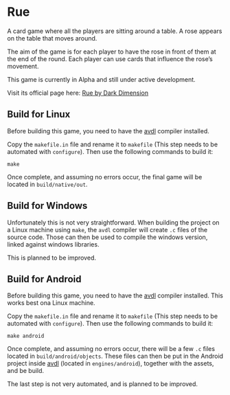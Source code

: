 # Rue

A card game where all the players are sitting around a table. A rose appears on the table that moves around.

The aim of the game is for each player to have the rose in front of them at the end of the round. Each player can use cards that influence the rose’s movement.

This game is currently in Alpha and still under active development. 

Visit its official page here: [Rue by Dark Dimension](https://darkdimension.org/games/rue)

## Build for Linux

Before building this game, you need to have the [avdl](https://notabug.org/tomtsagk/avdl) compiler installed.

Copy the `makefile.in` file and rename it to `makefile` (This step needs to be automated with `configure`).
Then use the following commands to build it:

    make

Once complete, and assuming no errors occur, the final game will be located in `build/native/out`.

## Build for Windows

Unfortunately this is not very straightforward. When building the project on a Linux machine using `make`,
the `avdl` compiler will create `.c` files of the source code. Those can then be used to
compile the windows version, linked against windows libraries.

This is planned to be improved.

## Build for Android

Before building this game, you need to have the [avdl](https://notabug.org/tomtsagk/avdl) compiler installed.
This works best ona Linux machine.

Copy the `makefile.in` file and rename it to `makefile` (This step needs to be automated with `configure`).
Then use the following commands to build it:

    make android

Once complete, and assuming no errors occur, there will be a few `.c` files located in `build/android/objects`.
These files can then be put in the Android project inside [avdl](https://notabug.org/tomtsagk/avdl) (located in
`engines/android`), together with the assets, and be build.

The last step is not very automated, and is planned to be improved.
